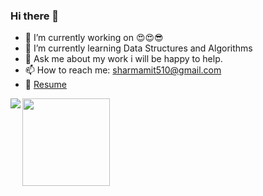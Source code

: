 ### Hi there 👋

- 🔭 I’m currently working on 😍😍😎
- 🌱 I’m currently learning Data Structures and Algorithms
- 💬 Ask me about my work i will be happy to help.
- 📫 How to reach me: [sharmamit510@gmail.com](sharmamit510@gmail.com)
- 📝 [Resume](https://drive.google.com/file/d/1DekUBdNNr9gvQWitzl_APgn3yVjfQxrf/view?usp=sharing)
<img align = "left" src="https://github-readme-stats.vercel.app/api/top-langs/?username=Rapido730&theme=<THEME_NAME>" />
<img height="140em" src="https://github-readme-stats.vercel.app/api?username=Rapido730&show_icons=true&hide_border=true&&count_private=true&include_all_commits=true" />

